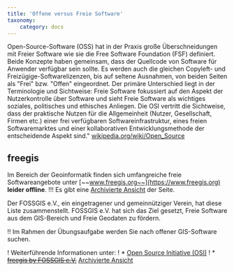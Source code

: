 ```yaml
---
title: 'Offene versus Freie Software'
taxonomy:
    category: docs
---
```


Open-Source-Software (OSS) hat in der Praxis große Überschneidungen mit Freier Software wie sie die Free Software Foundation (FSF) definiert. Beide Konzepte haben gemeinsam, dass der Quellcode von Software für Anwender verfügbar sein sollte. Es werden auch die gleichen Copyleft- und Freizügige-Softwarelizenzen, bis auf seltene Ausnahmen, von beiden Seiten als "Frei" bzw. "Offen" eingeordnet. Der primäre Unterschied liegt in der Terminologie und Sichtweise: Freie Software fokussiert auf den Aspekt der Nutzerkontrolle über Software und sieht Freie Software als wichtiges soziales, politisches und ethisches Anliegen. Die OSI vertritt die Sichtweise, dass der praktische Nutzen für die Allgemeinheit (Nutzer, Gesellschaft, Firmen etc.) einer frei verfügbaren Softwareinfrastruktur, eines freien Softwaremarktes und einer kollaborativen Entwicklungsmethode der entscheidende Aspekt sind." [wikipedia.org/wiki/Open_Source](https://de.wikipedia.org/wiki/Open_Source)

## freegis
Im Bereich der Geoinformatik finden sich umfangreiche freie Softwareangebote unter [~~www.freegis.org~~](https://www.freegis.org) **leider offline**. 
!!! Es gibt eine [Archivierte Ansicht](https://web.archive.org/web/20180506202014/http://freegis.org/) der Seite. 

Der FOSSGIS e.V., ein eingetragener und gemeinnütziger Verein, hat diese Liste zusammenstellt. FOSSGIS e.V. hat sich das Ziel gesetzt, Freie Software aus dem GIS-Bereich und Freie Geodaten zu fördern.

!! Im Rahmen der Übungsaufgabe werden Sie nach offener GIS-Software suchen.

! Weiterführende Informationen unter:
! * [Open Source Initiative (OSI)](https://opensource.org/)
! * [~~freegis by FOSSGIS e.V.~~](https://www.freegis.org) [Archivierte Ansicht](https://web.archive.org/web/20180506202014/http://freegis.org/)
